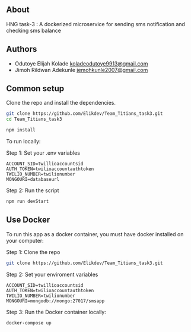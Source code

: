 ## About

HNG task-3 : A dockerized microservice for sending sms notification and checking sms balance

## Authors

- Odutoye Elijah Kolade <koladeodutoye9913@gmail.com>
- Jimoh Rildwan Adekunle <jemohkunle2007@gmail.com>

## Common setup

Clone the repo and install the dependencies.

```bash
git clone https://github.com/Elikdev/Team_Titians_task3.git
cd Team_Titians_task3
```

```bash
npm install
```

To run locally:

Step 1: Set your .env variables

```
ACCOUNT_SID=twillioaccountsid
AUTH_TOKEN=twilioaccountauthtoken
TWILIO_NUMBER=twilionumber
MONGOURI=databaseurl
```

Step 2: Run the script

```bash
npm run devStart
```

## Use Docker

To run this app as a docker container, you must have docker installed on your computer:

Step 1: Clone the repo

```bash
git clone https://github.com/Elikdev/Team_Titians_task3.git
```

Step 2: Set your enviroment variables

```
ACCOUNT_SID=twillioaccountsid
AUTH_TOKEN=twilioaccountauthtoken
TWILIO_NUMBER=twilionumber
MONGOURI=mongodb://mongo:27017/smsapp
```

Step 3: Run the Docker container locally:

```bash
docker-compose up
```

